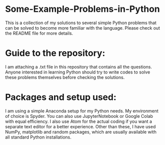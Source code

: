 # Some-Example-Problems-in-Python
This is a collection of my solutions to several simple Python problems that can be solved to become more familiar with the language. Please check out the README file for more details.
# Guide to the repository:
I am attaching a .txt file in this repository that contains all the questions. Anyone interested in learning Python should try to write codes  to solve these problems themselves before checking the solutions. 
# Packages and setup used:
I am using a simple Anaconda setup for my Python needs. My environment of choice is Spyder. You can also use JupyterNotebook or Google Colab with equal efficiency. 
I also use Atom for the actual coding if you want a separate text editor for a better experience.
Other than these, I have used NumPy, matplotlib and random packages, which are usually available with all standard Python installations. 
